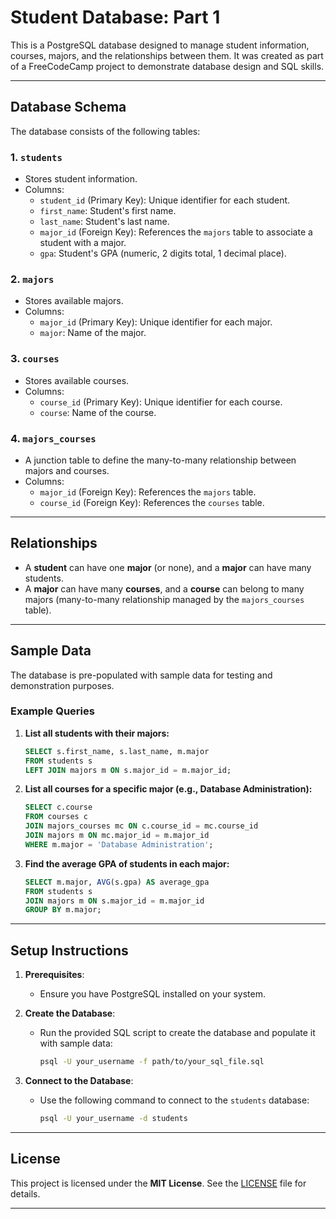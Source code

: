 # Student Database: Part 1

This is a PostgreSQL database designed to manage student information, courses, majors, and the relationships between them. It was created as part of a FreeCodeCamp project to demonstrate database design and SQL skills.

---

## Database Schema

The database consists of the following tables:

### 1. **`students`**
   - Stores student information.
   - Columns:
     - `student_id` (Primary Key): Unique identifier for each student.
     - `first_name`: Student's first name.
     - `last_name`: Student's last name.
     - `major_id` (Foreign Key): References the `majors` table to associate a student with a major.
     - `gpa`: Student's GPA (numeric, 2 digits total, 1 decimal place).

### 2. **`majors`**
   - Stores available majors.
   - Columns:
     - `major_id` (Primary Key): Unique identifier for each major.
     - `major`: Name of the major.

### 3. **`courses`**
   - Stores available courses.
   - Columns:
     - `course_id` (Primary Key): Unique identifier for each course.
     - `course`: Name of the course.

### 4. **`majors_courses`**
   - A junction table to define the many-to-many relationship between majors and courses.
   - Columns:
     - `major_id` (Foreign Key): References the `majors` table.
     - `course_id` (Foreign Key): References the `courses` table.

---

## Relationships

- A **student** can have one **major** (or none), and a **major** can have many students.
- A **major** can have many **courses**, and a **course** can belong to many majors (many-to-many relationship managed by the `majors_courses` table).

---

## Sample Data

The database is pre-populated with sample data for testing and demonstration purposes.

### Example Queries

1. **List all students with their majors:**
   ```sql
   SELECT s.first_name, s.last_name, m.major
   FROM students s
   LEFT JOIN majors m ON s.major_id = m.major_id;
   ```

2. **List all courses for a specific major (e.g., Database Administration):**
   ```sql
   SELECT c.course
   FROM courses c
   JOIN majors_courses mc ON c.course_id = mc.course_id
   JOIN majors m ON mc.major_id = m.major_id
   WHERE m.major = 'Database Administration';
   ```

3. **Find the average GPA of students in each major:**
   ```sql
   SELECT m.major, AVG(s.gpa) AS average_gpa
   FROM students s
   JOIN majors m ON s.major_id = m.major_id
   GROUP BY m.major;
   ```

---

## Setup Instructions

1. **Prerequisites**:
   - Ensure you have PostgreSQL installed on your system.

2. **Create the Database**:
   - Run the provided SQL script to create the database and populate it with sample data:
     ```bash
     psql -U your_username -f path/to/your_sql_file.sql
     ```

3. **Connect to the Database**:
   - Use the following command to connect to the `students` database:
     ```bash
     psql -U your_username -d students
     ```

---

## License

This project is licensed under the **MIT License**. See the [LICENSE](LICENSE) file for details.

---
